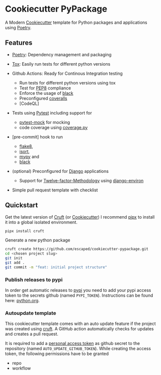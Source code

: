 # Cookiecutter PyPackage

A Modern [Cookiecutter] template for Python packages and applications using [Poetry].

## Features

* [Poetry]: Dependency management and packaging
* [Tox]: Easily run tests for different python versions
* Github Actions: Ready for Continous Integration testing

  * Run tests for different python versions using tox
  * Test for [PEP8] compliance
  * Enforce the usage of [black]
  * Preconfigured [coveralls]
  * [CodeQL]

* Tests using [Pytest] including support for

  * [pytest-mock] for mocking
  * code coverage using [coverage.py]

* [pre-commit] hook to run

  * [flake8],
  * [isort],
  * [mypy] and
  * [black]

* (optional) Preconfigured for [Django] applications

  * Support for [Twelve-factor-Methodology] using [django-environ]

* Simple pull request template with checklist

## Quickstart

Get the latest version of [Cruft] (or [Cookiecutter])
I recommend [pipx] to install it into a global isolated environment.

```sh
pipx install cruft
```

Generate a new python package

```sh
cruft create https://github.com/escaped/cookiecutter-pypackage.git
cd <chosen project slug>
git init
git add .
git commit -m "feat: initial project structure"
```

### Publish releases to pypi

In order get automatic releases to [pypi] you need to add your pypi access token to the secrets github (named `PYPI_TOKEN`).
Instructions can be found here: [python.org](https://packaging.python.org/guides/publishing-package-distribution-releases-using-github-actions-ci-cd-workflows/#saving-credentials-on-github).

### Autoupdate template

This cookiecutter template comes with an auto update feature if the project was created using [cruft].
A GitHub action automatically checks for updates and creates a pull request.

It is required to add a [personal access token](https://docs.github.com/en/free-pro-team@latest/github/authenticating-to-github/creating-a-personal-access-token)
as github secret to the repository (named `AUTO_UPDATE_GITHUB_TOKEN`).
While creating the access token, the following permissions have to be granted

* repo
* workflow

[Conventional-Commits]: http://conventionalcommits.org/
[Cookiecutter]: https://github.com/audreyr/cookiecutter
[Cruft]: https://github.com/cruft/cruft
[Django]: https://www.djangoproject.com/
[PEP8]: https://www.python.org/dev/peps/pep-0008/
[Poetry]: https://poetry.eustace.io/
[Pytest]: https://docs.pytest.org/en/latest/
[Tox]: http://testrun.org/tox/
[Twelve-factor-Methodology]: https://www.12factor.net/
[black]: https://black.readthedocs.io/en/stable/
[coverage.py]: https://coverage.readthedocs.io/
[coveralls]: https://coveralls.io/
[django-environ]: https://github.com/joke2k/django-environ
[flake8]: http://flake8.pycqa.org/en/latest/
[isort]: https://github.com/timothycrosley/isort
[mypy]: http://mypy-lang.org/
[pip]: https://pip.pypa.io/en/stable/
[pipx]: https://github.com/pipxproject/pipx
[pytest-mock]: https://github.com/pytest-dev/pytest-mock/
[pypi]: https://pypi.org/
